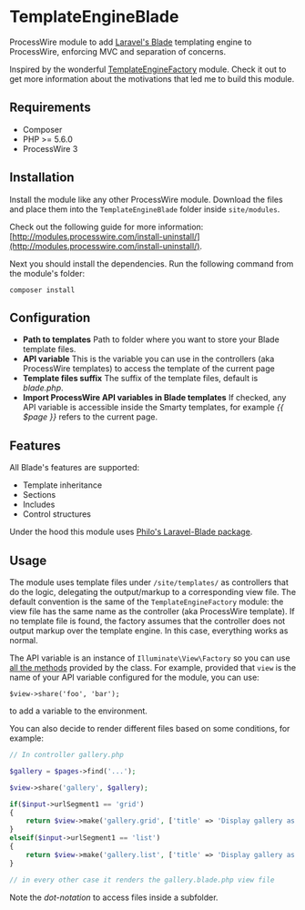 # TemplateEngineBlade

ProcessWire module to add [Laravel's Blade](https://laravel.com/docs/5.1/blade) templating engine to ProcessWire, enforcing MVC and separation of concerns.

Inspired by the wonderful [TemplateEngineFactory](https://github.com/wanze/TemplateEngineFactory) module. Check it out to get more information about the motivations that led me to build this module.

## Requirements

* Composer
* PHP >= 5.6.0
* ProcessWire 3

## Installation

Install the module like any other ProcessWire module. Download the files and place them into the `TemplateEngineBlade` folder inside `site/modules`.

Check out the following guide for more information: [http://modules.processwire.com/install-uninstall/](http://modules.processwire.com/install-uninstall/).

Next you should install the dependencies. Run the following command from the module's folder:

```
composer install
```

## Configuration

* **Path to templates** Path to folder where you want to store your Blade template files.
* **API variable** This is the variable you can use in the controllers (aka ProcessWire templates) to access the template of the current page
* **Template files suffix** The suffix of the template files, default is *blade.php*.
* **Import ProcessWire API variables in Blade templates** If checked, any API variable is accessible inside the Smarty templates, for example *{{ $page }}* refers to the current page.

## Features

All Blade's features are supported:

* Template inheritance
* Sections
* Includes
* Control structures

Under the hood this module uses [Philo's Laravel-Blade package](https://github.com/PhiloNL/Laravel-Blade).

## Usage

The module uses template files under `/site/templates/` as controllers that do the logic, delegating the output/markup to a corresponding view file. The default convention is the same of the `TemplateEngineFactory` module: the view file has the same name as the controller (aka ProcessWire template). If no template file is found, the factory assumes that the controller does not output markup over the template engine. In this case, everything works as normal.

The API variable is an instance of `Illuminate\View\Factory` so you can use [all the methods](https://laravel.com/api/5.1/Illuminate/View/Factory.html) provided by the class. For example, provided that `view` is the name of your API variable configured for the module, you can use:

```
$view->share('foo', 'bar');
```

to add a variable to the environment.

You can also decide to render different files based on some conditions, for example:

```php
// In controller gallery.php

$gallery = $pages->find('...');

$view->share('gallery', $gallery);

if($input->urlSegment1 == 'grid')
{
    return $view->make('gallery.grid', ['title' => 'Display gallery as a grid']);
}
elseif($input->urlSegment1 == 'list')
{
    return $view->make('gallery.list', ['title' => 'Display gallery as a list']);
}

// in every other case it renders the gallery.blade.php view file

```

Note the _dot-notation_ to access files inside a subfolder.

